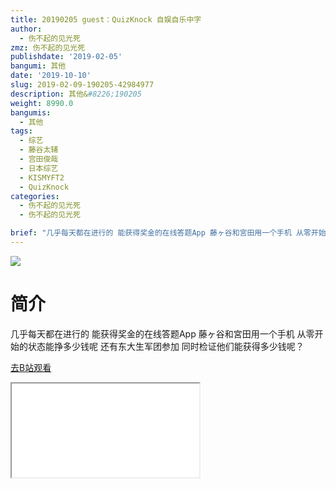 ```yaml
---
title: 20190205 guest：QuizKnock 自娱自乐中字
author:
  - 伤不起的见光死
zmz: 伤不起的见光死
publishdate: '2019-02-05'
bangumi: 其他
date: '2019-10-10'
slug: 2019-02-09-190205-42984977
description: 其他&#8226;190205
weight: 8990.0
bangumis:
  - 其他
tags:
  - 综艺
  - 藤谷太辅
  - 宫田俊哉
  - 日本综艺
  - KISMYFT2
  - QuizKnock
categories:
  - 伤不起的见光死
  - 伤不起的见光死

brief: "几乎每天都在进行的 能获得奖金的在线答题App 藤ヶ谷和宮田用一个手机 从零开始的状态能挣多少钱呢 还有东大生军团参加 同时检证他们能获得多少钱呢？"
---
```

![](https://raw.githubusercontent.com/tcgriffith/owaraisite/master/static/tmpimg/9ff108120c256ddddb597742678d5bcb00fa22da.jpg.480.jpg)
# 简介  
几乎每天都在进行的 能获得奖金的在线答题App
藤ヶ谷和宮田用一个手机 从零开始的状态能挣多少钱呢
还有东大生军团参加 同时检证他们能获得多少钱呢？  

[去B站观看](https://www.bilibili.com/video/av42984977/)
<div class ="resp-container"><iframe class="testiframe" src="//player.bilibili.com/player.html?aid=42984977"", scrolling="no", allowfullscreen="true" > </iframe></div> 
